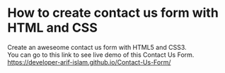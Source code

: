 # How to create contact us form with HTML and CSS
Create an aweseome contact us form with HTML5 and CSS3.    
You can go to this link to see live demo of this Contact Us Form.   
https://developer-arif-islam.github.io/Contact-Us-Form/
